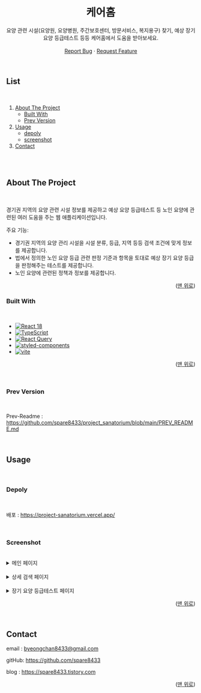 <!-- Improved compatibility of back to top link: See: https://github.com/spare8433/project_sanatorium/pull/73 -->

<a name="readme-top"></a>

<!-- [![Contributors][contributors-shield]][contributors-url] [![Forks][forks-shield]][forks-url] [![Stargazers][stars-shield]][stars-url] [![Issues][issues-shield]][issues-url] [![MIT License][license-shield]][license-url] -->

<!-- PROJECT MAIN -->
<br />
<div align="center">

  <h1 align="center">케어홈</h1>

  <p align="center">
    요양 관련 시설(요양원, 요양병원, 주간보호센터, 방문서비스, 복지용구) 찾기, 예상 장기 요양 등급테스트 등등 케어홈에서 도움을 받아보세요.
    <br />
    <br />  
    <a href="https://github.com/spare8433/project_sanatorium/issues">Report Bug</a>
    ·
    <a href="https://github.com/spare8433/project_sanatorium/issues">Request Feature</a>
  </p>
</div>

<br />

<!-- TABLE OF CONTENTS -->

## List

<br />

  <ol>
    <li>
      <a href="#about-the-project">About The Project</a>
      <ul>
        <li><a href="#built-with">Built With</a></li>
        <li><a href="#prev-version">Prev Version</a></li>
      </ul>
    </li>
    <li>
      <a href="#usage">Usage</a>
      <ul>
        <li><a href="#depoly">depoly</a></li>
        <li><a href="#screenshot">screenshot</a></li>
      </ul>
    </li>
    <li><a href="#contact">Contact</a></li>
  </ol>

<br /><br />

<!-- ABOUT THE PROJECT -->

## About The Project

<br />

경기권 지역의 요양 관련 시설 정보를 제공하고 예상 요양 등급테스트 등 노인 요양에 관련된 여러 도움을 주는 웹 애플리케이션입니다.

주요 기능:

- 경기권 지역의 요양 관리 시설을 시설 분류, 등급, 지역 등등 검색 조건에 맞게 정보를 제공합니다.
- 법에서 정의한 노인 요양 등급 관련 판정 기준과 항목을 토대로 예상 장기 요양 등급을 판정해주는 테스트를 제공합니다.
- 노인 요양에 관련된 정책과 정보를 제공합니다.

<p align="right">(<a href="#readme-top">맨 위로</a>)</p>

### Built With

<br />

- [![React 18][React.js]][React-url]
- [![TypeScript][TypeScript]][TypeScript-url]
- [![React Query][ReactQuery-shield]][ReactQuery-url]
- [![styled-components][styled-components]][styled-components-url]
- [![vite][vite]][vite-url]

<p align="right">(<a href="#readme-top">맨 위로</a>)</p>

<br />

### Prev Version

<br />

Prev-Readme : https://github.com/spare8433/project_sanatorium/blob/main/PREV_README.md

<br />

<!-- USAGE EXAMPLES -->

## Usage

<br />

### Depoly

<br />

배포 : https://project-sanatorium.vercel.app/

<br />

### Screenshot

<br />

<details style="text-align:top">
  <summary>메인 페이지</summary>
  <img src="https://github.com/spare8433/project_sanatorium/assets/80731330/66c0dcdd-7109-4117-aa34-11174f0b0606" style="width:400px">
  <img src="https://github.com/spare8433/project_sanatorium/assets/80731330/1ae13715-6803-494f-af4d-f95c0549d620" style="width:400px">
</details>

<br />

<details>
  <summary>상세 검색 페이지</summary>
  <img src="https://github.com/spare8433/project_sanatorium/assets/80731330/5ca69941-060c-4c26-9fde-ebbf4047e356" style="width:400px">
  <img src="https://github.com/spare8433/project_sanatorium/assets/80731330/f9d79b74-b38d-4969-b0d6-5bf65b73d80a" style="width:400px">    
</details>

<br />

<details>
  <summary>장기 요양 등급테스트 페이지</summary>
  <img src="https://github.com/spare8433/project_sanatorium/assets/80731330/2ac35602-5627-4fc7-8a96-d986b86621df" style="width:400px">
  <img src="https://github.com/spare8433/project_sanatorium/assets/80731330/b3cdc375-754e-4bcd-a880-cdf38d8da782" style="width:400px">    
</details>

<p align="right">(<a href="#readme-top">맨 위로</a>)</p>

<br />

<!-- CONTACT -->

## Contact

email : byeongchan8433@gmail.com

gitHub: https://github.com/spare8433

blog : https://spare8433.tistory.com

<p align="right">(<a href="#readme-top">맨 위로</a>)</p>

<!-- MARKDOWN LINKS & IMAGES -->
<!-- https://www.markdownguide.org/basic-syntax/#reference-style-links -->

[contributors-shield]: https://img.shields.io/github/contributors/othneildrew/Best-README-Template.svg?style=for-the-badge
[contributors-url]: https://github.com/spare8433/project_sanatorium/graphs/contributors
[forks-shield]: https://img.shields.io/github/forks/othneildrew/Best-README-Template.svg?style=for-the-badge
[forks-url]: https://github.com/spare8433/project_sanatorium/network/members
[stars-shield]: https://img.shields.io/github/stars/othneildrew/Best-README-Template.svg?style=for-the-badge
[stars-url]: https://github.com/spare8433/project_sanatorium/stargazers
[issues-shield]: https://img.shields.io/github/issues/othneildrew/Best-README-Template.svg?style=for-the-badge
[issues-url]: https://github.com/spare8433/project_sanatorium/issues
[license-shield]: https://img.shields.io/github/license/othneildrew/Best-README-Template.svg?style=for-the-badge
[license-url]: https://github.com/spare8433/project_sanatorium/blob/master/LICENSE.txt
[product-screenshot]: images/screenshot.png
[Next.js]: https://img.shields.io/badge/next.js-000000?style=for-the-badge&logo=nextdotjs&logoColor=white
[Next-url]: https://nextjs.org/
[React.js]: https://img.shields.io/badge/React-20232A?style=for-the-badge&logo=react&logoColor=61DAFB
[React-url]: https://reactjs.org/
[TypeScript]: https://img.shields.io/badge/TypeScript-3178C6?style=for-the-badge&logo=TypeScript&logoColor=white
[TypeScript-url]: https://styled-components.com/
[ReactQuery-shield]: https://img.shields.io/badge/reactquery-000000?style=for-the-badge&logo=react-query&logoColor=FF4154
[ReactQuery-url]: https://tanstack.com/query/v5/
[styled-components]: https://img.shields.io/badge/styled-components-DB7093?style=for-the-badge&logo=styled-components&logoColor=white
[styled-components-url]: https://styled-components.com/
[vite]: https://img.shields.io/badge/vite-646CFF?style=for-the-badge&logo=vite&logoColor=white
[vite-url]: https://vite.com/
